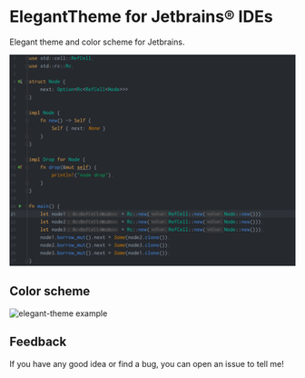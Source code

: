 # ElegantTheme for Jetbrains® IDEs

Elegant theme and color scheme for Jetbrains.

![elegant-theme example](https://raw.githubusercontent.com/yx208/elegant-theme/main/examples/code.png)

## Color scheme

![elegant-theme example](https://raw.githubusercontent.com/yx208/elegant-theme/main/examples/color-schema.svg)

## Feedback

If you have any good idea or find a bug, you can open an issue to tell me!
